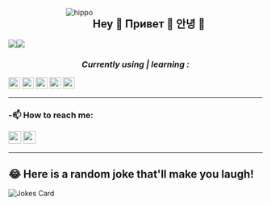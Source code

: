 <div align="center" style="display: flex;
  justify-content: center;">

![hippo](https://thumbs.gfycat.com/EssentialFastCicada-small.gif)   
    <h2 style="text-align:center;">Hey 👋 Привет 👋 안녕 👋</h2><br>
</div>

<div align="center">
  <div style="display: flex;">
    <td valign="top"><img src="https://github-readme-stats.vercel.app/api/top-langs/?username=jecraftx&layout=compact&show_icons=true&title_color=blue&icon_color=blue&text_color=blue&bg_color=white"/></td>
    <td valign="top"><img src="https://github-readme-stats.vercel.app/api?username=jecraftx&show_icons=true&title_color=blue&icon_color=blue&text_color=blue&bg_color=white"/></td>
  </div>
</div>

<i><h3 style="text-align:center;" >Currently using | learning :</h3></i>
<div>
<img src="https://camo.githubusercontent.com/444281fc4b5f8aaaa82d6d1c0e6fb26c4dfac66f543beb80d32300c6230e1f64/68747470733a2f2f696d672e736869656c64732e696f2f62616467652f2d5675652e6a732d3432423838333f7374796c653d666c61742d737175617265266c6f676f3d5675652e6a73266c6f676f436f6c6f723d7768697465" height=23>
<img src="https://camo.githubusercontent.com/e1840b4e176feb06e47500d5d74d65041ac3f193192174097956f2bea2ceea5f/68747470733a2f2f696d672e736869656c64732e696f2f62616467652f2d4d7953514c2d4632393131313f7374796c653d666c61742d737175617265266c6f676f3d4d7953514c266c6f676f436f6c6f723d7768697465" height=23>
<img src="https://camo.githubusercontent.com/4ccb4da96a82f54721a81d782267bd1b2eb1cc3ce8104d126d92cb41448d4a5f/68747470733a2f2f696d672e736869656c64732e696f2f62616467652f2d496e736f6d6e69612d3538343942453f7374796c653d666c61742d737175617265266c6f676f3d496e736f6d6e6961266c6f676f436f6c6f723d7768697465" height=23>
<img src="https://camo.githubusercontent.com/0c7d354a8e20ec01d52ae5e4b3d06b3d8c04213e62385491526136fdb81931d7/68747470733a2f2f696d672e736869656c64732e696f2f62616467652f2d48544d4c352d4533344632363f7374796c653d666c61742d737175617265266c6f676f3d48544d4c35266c6f676f436f6c6f723d7768697465" height=23>
<img src="https://camo.githubusercontent.com/f014cb541d93c2f1aeabc747e1f91385dc47de746c112eb1cdfe1d599c4edaf2/68747470733a2f2f696d672e736869656c64732e696f2f62616467652f2d435353332d3135373242363f7374796c653d666c61742d737175617265266c6f676f3d43535333266c6f676f436f6c6f723d7768697465" height=23>
</div>
<hr>



<p>
<h3>-📫 How to reach me:</h3> 
<a href="https://instagram.com/craftxscience?utm_medium=copy_l.."><img src="https://camo.githubusercontent.com/cbc854f14dc085a924da2534104c794ca78d82e06e9c02629530d3cf28b944e7/68747470733a2f2f696d672e736869656c64732e696f2f62616467652f696e7374616772616d2d4534343035462e7376673f7374796c653d666f722d7468652d6261646765266c6f676f3d696e7374616772616d266c6f676f436f6c6f723d7768697465" height=25></a> 
<a href="https://mail.google.com/mail/u/0/#inbox"><img src="https://camo.githubusercontent.com/fb6d3697ea1b63b88f1a5c69c00d63da09b38c6247447b3ccaf7b8eedb407821/68747470733a2f2f696d672e736869656c64732e696f2f62616467652f65e280916d61696c2d4431343833362e7376673f7374796c653d666f722d7468652d6261646765266c6f676f3d474d61696c266c6f676f436f6c6f723d7768697465" height=25></a> 
</p> <hr> 


## 😂 Here is a random joke that'll make you laugh!
![Jokes Card](https://readme-jokes.vercel.app/api)

